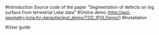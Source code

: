 #Introduction
Source code of the paper "Segmentation of defects on log surface from terrestrial Lidar data"
#Online demo
(http://ipol-geometry.loria.fr/~kerautre/ipol_demo/TDD_IPOLDemo/)
#Installation

#User guide
